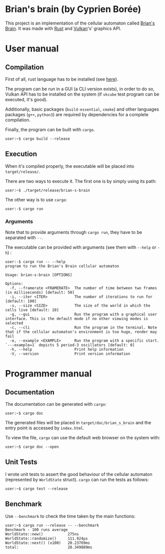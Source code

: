 # Brian's brain (by Cyprien Borée)

This project is an implementation of the cellular automaton called 
[Brian's Brain](https://en.wikipedia.org/wiki/Brian%27s_Brain). It was made  with 
[Rust](https://en.wikipedia.org/wiki/Rust_(programming_language)) and 
[Vulkan](https://en.wikipedia.org/wiki/Vulkan)'s' graphics API.

# User manual

## Compilation

First of all, rust language has to be installed (see [here](https://www.rust-lang.org/tools/install)).

The program can be run in a GUI (a CLI version exists), in order to do so, Vulkan API has to be 
installed on the system (if `vkcube` test program can be executed, it's good).

Additionally, basic packages (`build-essential`, `cmake`) and other languages packages (`g++`, `python3`)
are required by dependencies for a complete compilation.

Finally, the program can be built with `cargo`.
```console
user:~$ cargo build --release 
```

## Execution

When it's compiled properly, the executable will be placed into `target/release/`.

There are two ways to execute it. The first one is by simply using its path:

```console
user:~$ ./target/release/brian-s-brain
```

The other way is to use `cargo`:

```console
user:-$ cargo run
```

### Arguments

Note that to provide arguments through `cargo run`, they have to be separated with `--`.

The executable can be provided with arguments (see them with `--help` or `-h`) :

```console
user:-$ cargo run -- --help
program to run the Brian's Brain cellular automaton

Usage: brian-s-brain [OPTIONS]

Options:
  -f, --framerate <FRAMERATE>  The number of time between two frames (in milliseconds) [default: 50]
  -i, --iter <ITER>            The number of iterations to run for [default: 100]
  -s, --size <SIZE>            The size of the world in which the cells live [default: 10]
  -g, --gui                    Run the program with a graphical user interface. This is the default mode if no other viewing modes is selected
  -c, --cli                    Run the program in the terminal. Note that if the cellular automaton's environment is too huge, render may fail
  -e, --example <EXAMPLE>      Run the program with a specific start. `---example=1` depicts 5 period-3 oscillators [default: 0]
  -h, --help                   Print help information
  -V, --version                Print version information
```

# Programmer manual

## Documentation

The documentation can be generated with `cargo`:

```console
user:~$ cargo doc
```

The generated files will be placed in `target/doc/brian_s_brain` and the entry point is accessed by `index.html`.

To view the file, `cargo` can use the default web browser on the system with:

```console
user:~$ cargo doc --open
```

## Unit Tests

I wrote unit tests to assert the good behaviour of the cellular automaton (represented by `WorldState` struct). 
`cargo` can run the tests as follows:

```console
user:~$ cargo test --release
```

## Benchmark

Use `--benchmark` to check the time taken by the main functions:

```console
user:~$ cargo run --release -- --benchmark
Benchmark - 100 runs average
WorldState::new()        	275ns
WorldState::randomize()  	111.924µs
WorldState::next() (x100)	20.23769ms
total:                   	20.349889ms
```